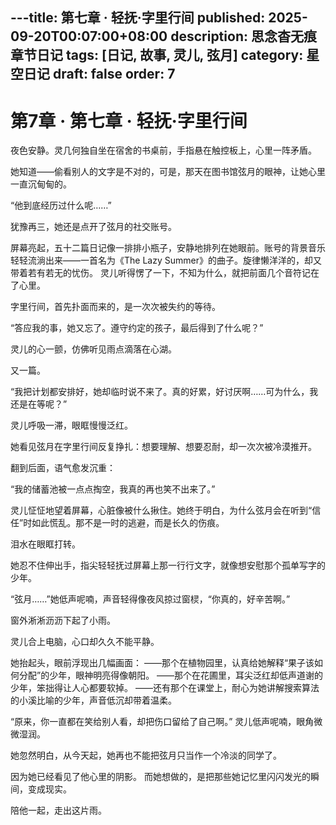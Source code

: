 ---title: 第七章 · 轻抚·字里行间
published: 2025-09-20T00:07:00+08:00
description: 思念杳无痕章节日记
tags: [日记, 故事, 灵儿, 弦月]
category: 星空日记
draft: false
order: 7
---

# 第7章 · 第七章 · 轻抚·字里行间

夜色安静。灵几何独自坐在宿舍的书桌前，手指悬在触控板上，心里一阵矛盾。

她知道——偷看别人的文字是不对的，可是，那天在图书馆弦月的眼神，让她心里一直沉甸甸的。

“他到底经历过什么呢……”

犹豫再三，她还是点开了弦月的社交账号。

屏幕亮起，五十二篇日记像一排排小瓶子，安静地排列在她眼前。账号的背景音乐轻轻流淌出来——一首名为《The Lazy Summer》的曲子。旋律懒洋洋的，却又带着若有若无的忧伤。
灵儿听得愣了一下，不知为什么，就把前面几个音符记在了心里。

字里行间，首先扑面而来的，是一次次被失约的等待。

“答应我的事，她又忘了。遵守约定的孩子，最后得到了什么呢？”

灵儿的心一颤，仿佛听见雨点滴落在心湖。

又一篇。

“我把计划都安排好，她却临时说不来了。真的好累，好讨厌啊……可为什么，我还是在等呢？”

灵儿呼吸一滞，眼眶慢慢泛红。

她看见弦月在字里行间反复挣扎：想要理解、想要忍耐，却一次次被冷漠推开。

翻到后面，语气愈发沉重：

“我的储蓄池被一点点掏空，我真的再也笑不出来了。”

灵儿怔怔地望着屏幕，心脏像被什么揪住。她终于明白，为什么弦月会在听到“信任”时如此慌乱。那不是一时的逃避，而是长久的伤痕。

泪水在眼眶打转。

她忍不住伸出手，指尖轻轻抚过屏幕上那一行行文字，就像想安慰那个孤单写字的少年。

“弦月……”她低声呢喃，声音轻得像夜风掠过窗棂，“你真的，好辛苦啊。”

窗外淅淅沥沥下起了小雨。

灵儿合上电脑，心口却久久不能平静。

她抬起头，眼前浮现出几幅画面：
——那个在植物园里，认真给她解释“果子该如何分配”的少年，眼神明亮得像朝阳。
——那个在花圃里，耳尖泛红却低声道谢的少年，笨拙得让人心都要软掉。
——还有那个在课堂上，耐心为她讲解搜索算法的小溪比喻的少年，声音低沉却带着温柔。

“原来，你一直都在笑给别人看，却把伤口留给了自己啊。”
灵儿低声呢喃，眼角微微湿润。

她忽然明白，从今天起，她再也不能把弦月只当作一个冷淡的同学了。

因为她已经看见了他心里的阴影。
而她想做的，是把那些她记忆里闪闪发光的瞬间，变成现实。

陪他一起，走出这片雨。